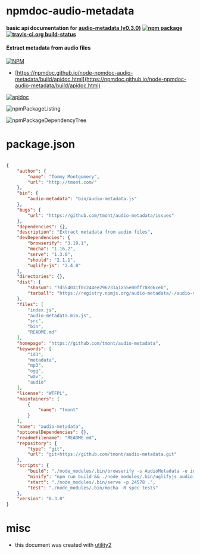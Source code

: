 # npmdoc-audio-metadata

#### basic api documentation for  [audio-metadata (v0.3.0)](https://github.com/tmont/audio-metadata)  [![npm package](https://img.shields.io/npm/v/npmdoc-audio-metadata.svg?style=flat-square)](https://www.npmjs.org/package/npmdoc-audio-metadata) [![travis-ci.org build-status](https://api.travis-ci.org/npmdoc/node-npmdoc-audio-metadata.svg)](https://travis-ci.org/npmdoc/node-npmdoc-audio-metadata)

#### Extract metadata from audio files

[![NPM](https://nodei.co/npm/audio-metadata.png?downloads=true&downloadRank=true&stars=true)](https://www.npmjs.com/package/audio-metadata)

- [https://npmdoc.github.io/node-npmdoc-audio-metadata/build/apidoc.html](https://npmdoc.github.io/node-npmdoc-audio-metadata/build/apidoc.html)

[![apidoc](https://npmdoc.github.io/node-npmdoc-audio-metadata/build/screenCapture.buildCi.browser.%252Ftmp%252Fbuild%252Fapidoc.html.png)](https://npmdoc.github.io/node-npmdoc-audio-metadata/build/apidoc.html)

![npmPackageListing](https://npmdoc.github.io/node-npmdoc-audio-metadata/build/screenCapture.npmPackageListing.svg)

![npmPackageDependencyTree](https://npmdoc.github.io/node-npmdoc-audio-metadata/build/screenCapture.npmPackageDependencyTree.svg)



# package.json

```json

{
    "author": {
        "name": "Tommy Montgomery",
        "url": "http://tmont.com/"
    },
    "bin": {
        "audio-metadata": "bin/audio-metadata.js"
    },
    "bugs": {
        "url": "https://github.com/tmont/audio-metadata/issues"
    },
    "dependencies": {},
    "description": "Extract metadata from audio files",
    "devDependencies": {
        "browserify": "3.19.1",
        "mocha": "1.16.2",
        "serve": "1.3.0",
        "should": "2.1.1",
        "uglify-js": "2.4.8"
    },
    "directories": {},
    "dist": {
        "shasum": "7d554031f0c244ee296231a1a55e00ff788d6ceb",
        "tarball": "https://registry.npmjs.org/audio-metadata/-/audio-metadata-0.3.0.tgz"
    },
    "files": [
        "index.js",
        "audio-metadata.min.js",
        "src",
        "bin",
        "README.md"
    ],
    "homepage": "https://github.com/tmont/audio-metadata",
    "keywords": [
        "id3",
        "metadata",
        "mp3",
        "ogg",
        "wav",
        "audio"
    ],
    "license": "WTFPL",
    "maintainers": [
        {
            "name": "tmont"
        }
    ],
    "name": "audio-metadata",
    "optionalDependencies": {},
    "readmeFilename": "README.md",
    "repository": {
        "type": "git",
        "url": "git+https://github.com/tmont/audio-metadata.git"
    },
    "scripts": {
        "build": "./node_modules/.bin/browserify -s AudioMetadata -e index.js --bare > audio-metadata.js",
        "minify": "npm run build && ./node_modules/.bin/uglifyjs audio-metadata.js > audio-metadata.min.js && rm audio-metadata.js",
        "start": "./node_modules/.bin/serve -p 24578 .",
        "test": "./node_modules/.bin/mocha -R spec tests"
    },
    "version": "0.3.0"
}
```



# misc
- this document was created with [utility2](https://github.com/kaizhu256/node-utility2)
